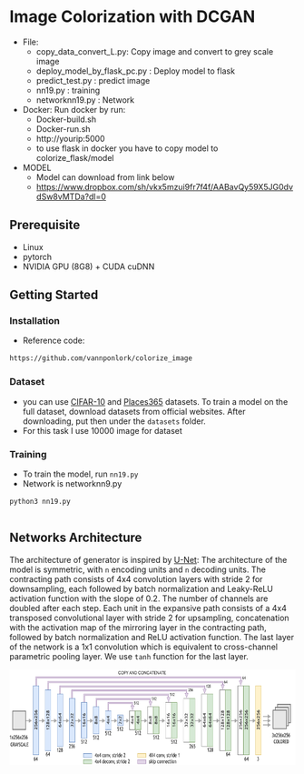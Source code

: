 # Image Colorization with DCGAN 

- File:
    - copy_data_convert_L.py: Copy image and convert to grey scale image
    - deploy_model_by_flask_pc.py : Deploy model to flask
    - predict_test.py : predict image
    - nn19.py : training
    - networknn19.py : Network
- Docker: Run docker by run:
	- Docker-build.sh
	- Docker-run.sh
	- http://yourip:5000
    - to use flask in docker you have to copy model to colorize_flask/model
- MODEL
    - Model can download from link below
    - https://www.dropbox.com/sh/vkx5mzui9fr7f4f/AABavQy59X5JG0dvdSw8vMTDa?dl=0
	


## Prerequisite
- Linux
- pytorch
- NVIDIA GPU (8G8) + CUDA cuDNN

## Getting Started
### Installation
- Reference code:
```bash
https://github.com/vannponlork/colorize_image
```
### Dataset
- you can use [CIFAR-10](https://www.cs.toronto.edu/~kriz/cifar.html) and [Places365](http://places2.csail.mit.edu) datasets. To train a model on the full dataset, download datasets from official websites.
After downloading, put then under the `datasets` folder.
- For this task I use 10000 image for dataset

### Training
- To train the model, run `nn19.py`
- Network is networknn9.py
```bash
python3 nn19.py
```


```bash

```


## Networks Architecture
The architecture of generator is inspired by  [U-Net](https://arxiv.org/abs/1505.04597):  The architecture of the model is symmetric, with `n` encoding units and `n` decoding units. The contracting path consists of 4x4 convolution layers with stride 2 for downsampling, each followed by batch normalization and Leaky-ReLU activation function with the slope of 0.2. The number of channels are doubled after each step. Each unit in the expansive path consists of a 4x4 transposed convolutional layer with stride 2 for upsampling, concatenation with the activation map of the mirroring layer in the contracting path, followed by batch normalization and ReLU activation function. The last layer of the network is a 1x1 convolution which is equivalent to cross-channel parametric pooling layer. We use `tanh` function for the last layer.
<p align='center'>  
  <img src='img/unet.png' width='700px' height='168px' />
</p>
